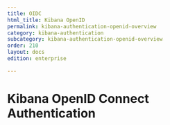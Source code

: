 ```yaml
---
title: OIDC
html_title: Kibana OpenID
permalink: kibana-authentication-openid-overview
category: kibana-authentication
subcategory: kibana-authentication-openid-overview
order: 210
layout: docs
edition: enterprise

---
```

<!---
Copyright 2021 floragunn GmbH
-->

# Kibana OpenID Connect Authentication

